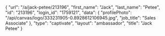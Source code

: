 {
    "url": "\/a\/jack-petee\/213196",
    "first_name": "Jack",
    "last_name": "Petee",
    "id": "213196",
    "login_id": "1759121",
    "data": {
        "profilePhoto": "\/api\/canvas\/logo\/333231905-0.8928612106945.jpg",
        "job_title": "Sales Associate"
    },
    "type": "captivate",
    "layout": "ambassador",
    "title": "Jack Petee"
}